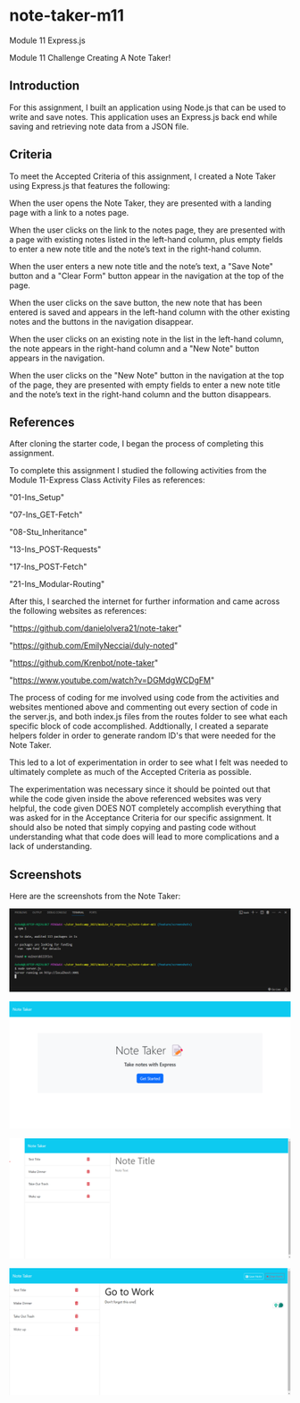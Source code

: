 # note-taker-m11
Module 11 Express.js

Module 11 Challenge Creating A Note Taker!

## Introduction

For this assignment, I built an application using Node.js that can be used to write and save notes. This application uses an Express.js back end while saving and retrieving note data from a JSON file.

## Criteria
To meet the Accepted Criteria of this assignment, I created a Note Taker using Express.js that features the following:

When the user opens the Note Taker, they are presented with a landing page with a link to a notes page.

When the user clicks on the link to the notes page, they are presented with a page with existing notes listed in the left-hand column, plus empty fields to enter a new note title and the note’s text in the right-hand column.

When the user enters a new note title and the note’s text, a "Save Note" button and a "Clear Form" button appear in the navigation at the top of the page.

When the user clicks on the save button, the new note that has been entered is saved and appears in the left-hand column with the other existing notes and the buttons in the navigation disappear.

When the user clicks on an existing note in the list in the left-hand column, the note appears in the right-hand column and a "New Note" button appears in the navigation.

When the user clicks on the "New Note" button in the navigation at the top of the page, they are presented with empty fields to enter a new note title and the note’s text in the right-hand column and the button disappears.

## References
After cloning the starter code, I began the process of completing this assignment.

To complete this assignment I studied the following activities from the Module 11-Express Class Activity Files as references:

"01-Ins_Setup" 

"07-Ins_GET-Fetch"

"08-Stu_Inheritance"

"13-Ins_POST-Requests"

"17-Ins_POST-Fetch"

"21-Ins_Modular-Routing"

After this, I searched the internet for further information and came across the following websites as references:

"https://github.com/danielolvera21/note-taker"

"https://github.com/EmilyNecciai/duly-noted"

"https://github.com/Krenbot/note-taker"

"https://www.youtube.com/watch?v=DGMdgWCDgFM"

The process of coding for me involved using code from the activities and websites mentioned above and commenting out every section of code in the server.js, and both index.js files from the routes folder to see what each specific block of code accomplished. Addtionally, I created a separate helpers folder in order to generate random ID's that were needed for the Note Taker.

This led to a lot of experimentation in order to see what I felt was needed to ultimately complete as much of the Accepted Criteria as possible.

The experimentation was necessary since it should be pointed out that while the code given inside the above referenced websites was very helpful, the code given DOES NOT completely accomplish everything that was asked for in the Acceptance Criteria for our specific assignment. It should also be noted that simply copying and pasting code without understanding what that code does will lead to more complications and a lack of understanding.

## Screenshots
Here are the screenshots from the Note Taker:

![Alt text](https://github.com/aparihar1984/note-taker-m11/blob/main/screenshots/Terminal%20Screenshot.png)

![Alt text](https://github.com/aparihar1984/note-taker-m11/blob/main/screenshots/Public%20Folder%20Index.html%20Terminal%20Screenshot.png)

![Alt text](https://github.com/aparihar1984/note-taker-m11/blob/main/screenshots/Note%20Taker%20Screenshot%201.png)

![Alt text](https://github.com/aparihar1984/note-taker-m11/blob/main/screenshots/Note%20Taker%20Screenshot%202.png)
